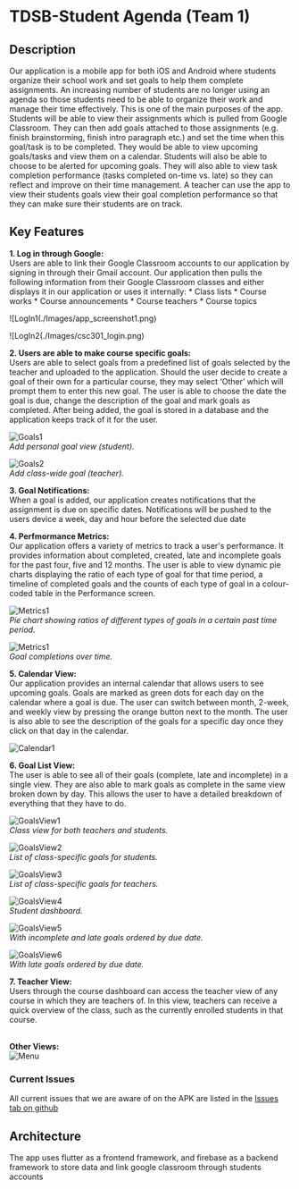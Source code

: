 # TDSB-Student Agenda (Team 1)

## Description 
Our application is a mobile app for both iOS and Android where students organize their school work and set goals to help them complete assignments. An increasing number of students are no longer using an agenda so those students need to be able to organize their work and manage their time effectively. This is one of the main purposes of the app. Students will be able to view their assignments which is pulled from Google Classroom. They can then add goals attached to those assignments (e.g. finish brainstorming, finish intro paragraph etc.) and set the time when this goal/task is to be completed. They would be able to view upcoming goals/tasks and view them on a calendar. Students will also be able to choose to be alerted for upcoming goals. They will also able to view task completion performance (tasks completed on-time vs. late) so they can reflect and improve on their time management. A teacher can use the app to view their students goals view their goal completion performance so that they can make sure their students are on track.


## Key Features
__1. Log in through Google:__<br/>
Users are able to link their Google Classroom accounts to our application by signing in through their Gmail account.
Our application then pulls the following information from their Google Classroom classes and either displays it in our application or uses it internally:
    * Class lists
    * Course works
    * Course announcements
    * Course teachers
    * Course topics
<br/>

![LogIn1(./Images/app_screenshot1.png)</br>

![LogIn2(./Images/csc301_login.png)</br>


__2. Users are able to make course specific goals:__ <br/>
Users are able to select goals from a predefined list of goals selected by the teacher and uploaded to the application. Should the user decide to create a goal of their own for a particular course, they may select ‘Other’ which will prompt them to enter this new goal. The user is able to choose the date the goal is due, change the description of the goal and mark goals as completed. After being added, the goal is stored in a database and the application keeps track of it for the user.<br/>

![Goals1](./Images/image1.png)</br>
*Add personal goal view (student).*</br>

![Goals2](./Images/Image7.png)</br>
*Add class-wide goal (teacher).*</br>

__3. Goal Notifications:__ <br/>
When a goal is added, our application creates notifications that the assignment is due on specific dates. Notifications will be pushed to the users device a week, day and hour before the selected due date
<br/>

__4. Perfmormance Metrics:__ <br/>
Our application offers a variety of metrics to track a user's performance. It provides information about completed, created, late and incomplete goals for the past four, five and 12 months. The user is able to view dynamic pie charts displaying the ratio of each type of goal for that time period, a timeline of completed goals and the counts of each type of goal in a colour-coded table in the Performance screen.
<br/>

![Metrics1](./Images/Image3.png)</br>
*Pie chart showing ratios of different types of goals in a certain past time period.*</br>

![Metrics1](./Images/Image4.png)</br>
*Goal completions over time.*</br>

__5. Calendar View:__ <br/>
Our application provides an internal calendar that allows users to see upcoming goals. Goals are marked as green dots for each day on the calendar where a goal is due. The user can switch between month, 2-week, and weekly view by pressing the orange button next to the month. The user is also able to see the description of the goals for a specific day once they click on that day in the calendar.
<br/>

![Calendar1](./Images/app_screenshot5.png)</br>


__6. Goal List View:__<br/>
The user is able to see all of their goals (complete, late and incomplete) in a single view. They are also able to mark goals as complete in the same view broken down by day. This allows the user to have a detailed breakdown of everything that they have to do.
<br/>

![GoalsView1](./Images/Image8.png)</br>
*Class view for both teachers and students.*</br>

![GoalsView2](./Images/Image9.png)</br>
*List of class-specific goals for students.*</br>

![GoalsView3](./Images/Image10.png)</br>
*List of class-specific goals for teachers.*</br>

![GoalsView4](./Images/Image11.png)</br>
*Student dashboard.*</br>

![GoalsView5](./Images/Image12.png)</br>
*With incomplete and late goals ordered by due date.*</br>

![GoalsView6](./Images/Image5.png)</br>
*With late goals ordered by due date.*</br>

__7. Teacher View:__<br/>
Users through the course dashboard can access the teacher view of any course in which they are teachers of. In this view, teachers can receive a quick overview of the class, such as the currently enrolled students in that course. 
<br/><br/>

__Other Views:__</br>
![Menu](./Images/Image2.png)</br>

### Current Issues
All current issues that we are aware of on the APK are listed in the [Issues tab on github](https://github.com/csc301-fall-2019/team-project-tdsb-team-1/issues)

## Architecture

The app uses flutter as a frontend framework, and firebase as a backend framework to store data and link google classroom through students accounts
